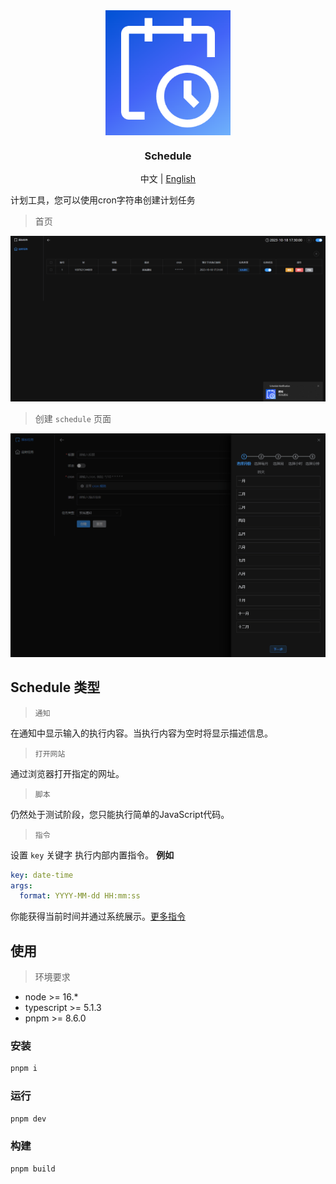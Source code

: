 <div align="center">
  <img src="./public/256x256.png" align="center" width="200" />
</div>
<h3 align="center">Schedule</h3>
<div style="text-align:center">
  <span>中文</span> | <a href="./README.md">English</a>
</div>

计划工具，您可以使用cron字符串创建计划任务

> 首页

![index page](./docs/banner1.png)

> 创建 `schedule` 页面

![index page](./docs/banner2.png)

## Schedule 类型

> `通知`

在通知中显示输入的执行内容。当执行内容为空时将显示描述信息。

> `打开网站`

通过浏览器打开指定的网址。

> `脚本`

仍然处于测试阶段，您只能执行简单的JavaScript代码。

> `指令`

设置 `key` 关键字 执行内部内置指令。
**例如**
```yaml
key: date-time
args:
  format: YYYY-MM-dd HH:mm:ss
```

你能获得当前时间并通过系统展示。[更多指令](./docs/directive.md)

## 使用
> 环境要求
* node >= 16.*
* typescript >= 5.1.3
* pnpm >= 8.6.0

### 安装
```sh
pnpm i
```
### 运行
```sh
pnpm dev
```
### 构建

```sh
pnpm build
```

